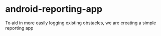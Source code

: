 # android-reporting-app
To aid in more easily logging existing obstacles, we are creating a simple reporting app 
